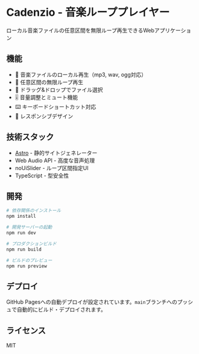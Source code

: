 # Cadenzio - 音楽ループプレイヤー

ローカル音楽ファイルの任意区間を無限ループ再生できるWebアプリケーション

## 機能

- 🎵 音楽ファイルのローカル再生（mp3, wav, ogg対応）
- 🔁 任意区間の無限ループ再生
- 📱 ドラッグ&ドロップでファイル選択
- 🎚️ 音量調整とミュート機能
- ⌨️ キーボードショートカット対応
- 📱 レスポンシブデザイン

## 技術スタック

- [Astro](https://astro.build/) - 静的サイトジェネレーター
- Web Audio API - 高度な音声処理
- noUiSlider - ループ区間指定UI
- TypeScript - 型安全性

## 開発

```bash
# 依存関係のインストール
npm install

# 開発サーバーの起動
npm run dev

# プロダクションビルド
npm run build

# ビルドのプレビュー
npm run preview
```

## デプロイ

GitHub Pagesへの自動デプロイが設定されています。`main`ブランチへのプッシュで自動的にビルド・デプロイされます。

## ライセンス

MIT